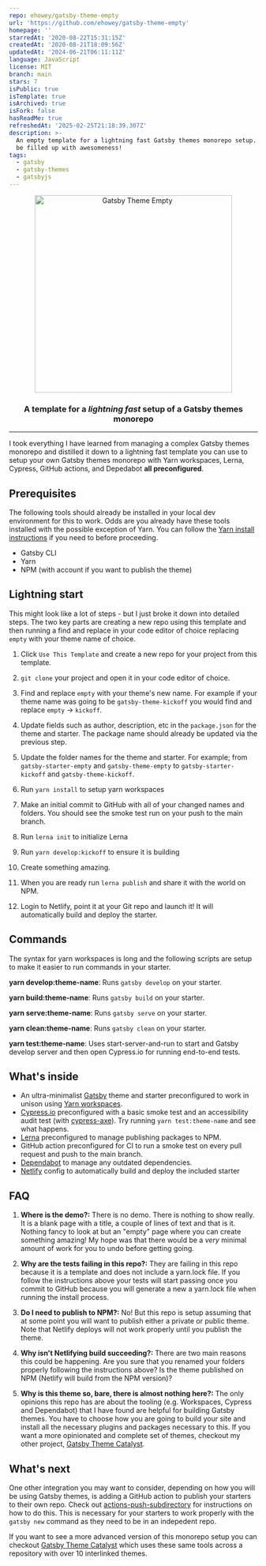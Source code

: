 ```yaml
---
repo: ehowey/gatsby-theme-empty
url: 'https://github.com/ehowey/gatsby-theme-empty'
homepage: ''
starredAt: '2020-08-22T15:31:15Z'
createdAt: '2020-08-21T18:09:56Z'
updatedAt: '2024-06-21T06:11:11Z'
language: JavaScript
license: MIT
branch: main
stars: 7
isPublic: true
isTemplate: true
isArchived: true
isFork: false
hasReadMe: true
refreshedAt: '2025-02-25T21:18:39.307Z'
description: >-
  An empty template for a lightning fast Gatsby themes monorepo setup. Ready to
  be filled up with awesomeness!
tags:
  - gatsby
  - gatsby-themes
  - gatsbyjs
---
```


<p align="center">
    <img alt="Gatsby Theme Empty" src="https://www.erichowey.dev/images/empty-logo.png" width="400" />
</p>

<h3 align="center">A template for a <i>lightning fast</i> setup of a Gatsby themes monorepo</h3>

<hr/>

I took everything I have learned from managing a complex Gatsby themes monorepo and distilled it down to a lightning fast template you can use to setup your own Gatsby themes monorepo with Yarn workspaces, Lerna, Cypress, GitHub actions, and Depedabot **all preconfigured**.

## Prerequisites

The following tools should already be installed in your local dev environment for this to work. Odds are you already have these tools installed with the possible exception of Yarn. You can follow the [Yarn install instructions](https://classic.yarnpkg.com/en/docs/install/) if you need to before proceeding.

- Gatsby CLI
- Yarn
- NPM (with account if you want to publish the theme)

## Lightning start

This might look like a lot of steps - but I just broke it down into detailed steps. The two key parts are creating a new repo using this template and then running a find and replace in your code editor of choice replacing `empty` with your theme name of choice.

1. Click `Use This Template` and create a new repo for your project from this template.

1. `git clone` your project and open it in your code editor of choice.

1. Find and replace `empty` with your theme's new name. For example if your theme name was going to be `gatsby-theme-kickoff` you would find and replace `empty` -> `kickoff`.

1. Update fields such as author, description, etc in the `package.json` for the theme and starter. The package name should already be updated via the previous step.

1. Update the folder names for the theme and starter. For example; from `gatsby-starter-empty` and `gatsby-theme-empty` to `gatsby-starter-kickoff` and `gatsby-theme-kickoff`.

1. Run `yarn install` to setup yarn workspaces

1. Make an initial commit to GitHub with all of your changed names and folders. You should see the smoke test run on your push to the main branch.

1. Run `lerna init` to initialize Lerna

1. Run `yarn develop:kickoff` to ensure it is building

1. Create something amazing.

1. When you are ready run `lerna publish` and share it with the world on NPM.

1. Login to Netlify, point it at your Git repo and launch it! It will automatically build and deploy the starter.

## Commands

The syntax for yarn workspaces is long and the following scripts are setup to make it easier to run commands in your starter.

**yarn develop:theme-name**: Runs `gatsby develop` on your starter.

**yarn build:theme-name**: Runs `gatsby build` on your starter.

**yarn serve:theme-name**: Runs `gatsby serve` on your starter.

**yarn clean:theme-name**: Runs `gatsby clean` on your starter.

**yarn test:theme-name**: Uses start-server-and-run to start and Gatsby develop server and then open Cypress.io for running end-to-end tests.

## What's inside

- An ultra-minimalist [Gatsby](https://www.gatsbyjs.com/) theme and starter preconfigured to work in unison using [Yarn workspaces](https://classic.yarnpkg.com/en/docs/workspaces/).
- [Cypress.io](https://www.cypress.io/) preconfigured with a basic smoke test and an accessibility audit test (with [cypress-axe](https://github.com/avanslaars/cypress-axe)). Try running `yarn test:theme-name` and see what happens.
- [Lerna](https://github.com/lerna/lerna) preconfigured to manage publishing packages to NPM.
- GitHub action preconfigured for CI to run a smoke test on every pull request and push to the main branch.
- [Dependabot](https://docs.github.com/en/github/administering-a-repository/keeping-your-dependencies-updated-automatically) to manage any outdated dependencies.
- [Netlify](https://www.netlify.com/) config to automatically build and deploy the included starter

## FAQ

1. **Where is the demo?:** There is no demo. There is nothing to show really. It is a blank page with a title, a couple of lines of text and that is it. Nothing fancy to look at but an "empty" page where you can create something amazing! My hope was that there would be a _very_ minimal amount of work for you to undo before getting going.

1. **Why are the tests failing in this repo?:** They are failing in this repo because it is a template and does not include a yarn.lock file. If you follow the instructions above your tests will start passing once you commit to GitHub because you will generate a new a yarn.lock file when running the install process.

1. **Do I need to publish to NPM?:** No! But this repo is setup assuming that at some point you will want to publish either a private or public theme. Note that Netlify deploys will not work properly until you publish the theme.

1. **Why isn't Netlifying build succeeding?:** There are two main reasons this could be happening. Are you sure that you renamed your folders properly following the instructions above? Is the theme published on NPM (Netlify will build from the NPM version)?

1. **Why is this theme so, bare, there is almost nothing here?:** The only opinions this repo has are about the tooling (e.g. Workspaces, Cypress and Dependabot) that I have found are helpful for building Gatsby themes. You have to choose how you are going to build your site and install all the necessary plugins and packages necessary to this. If you want a more opinionated and complete set of themes, checkout my other project, [Gatsby Theme Catalyst](https://github.com/ehowey/gatsby-theme-catalyst).

## What's next

One other integration you may want to consider, depending on how you will be using Gatsby themes, is adding a GitHub action to publish your starters to their own repo. Check out [actions-push-subdirectory](https://github.com/johno/actions-push-subdirectories) for instructions on how to do this. This is necessary for your starters to work properly with the `gatsby new` command as they need to be in an indepedent repo.

If you want to see a more advanced version of this monorepo setup you can checkout [Gatsby Theme Catalyst](https://github.com/ehowey/gatsby-theme-catalyst) which uses these same tools across a repository with over 10 interlinked themes.
